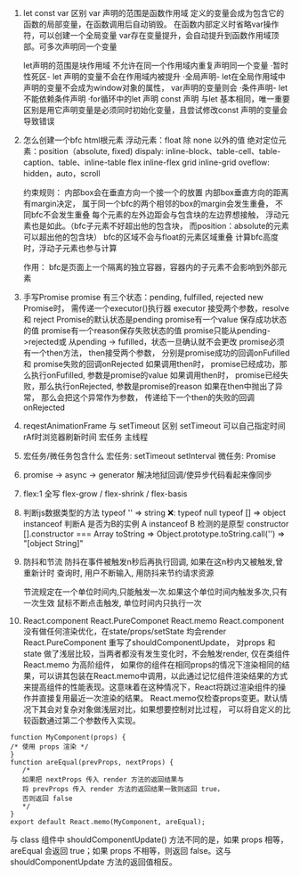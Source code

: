 1. let const var 区别
   var 声明的范围是函数作用域
   定义的变量会成为包含它的函数的局部变量，在函数调用后自动销毁。
   在函数内部定义时省略var操作符，可以创建一个全局变量
   var存在变量提升，会自动提升到函数作用域顶部。可多次声明同一个变量

   let声明的范围是块作用域
   不允许在同一个作用域内重复声明同一个变量
    ·暂时性死区- let 声明的变量不会在作用域内被提升
    ·全局声明- let在全局作用域中声明的变量不会成为window对象的属性， var声明的变量则会
    ·条件声明-  let 不能依赖条件声明
    ·for循环中的let 声明
   const 声明
    与let 基本相同，唯一重要区别是用它声明变量是必须同时初始化变量，且尝试修改const 声明的变量会导致错误

2. 怎么创建一个bfc
   html根元素
   浮动元素：float 除 none 以外的值
   绝对定位元素：position（absolute, fixed)
   dispaly: inline-block、table-cell、table-caption、table、inline-table flex inline-flex grid inline-grid
   oveflow: hidden，auto，scroll

   约束规则：
   内部box会在垂直方向一个接一个的放置
   内部box垂直方向的距离有margin决定， 属于同一个bfc的两个相邻的box的margin会发生重叠， 不同bfc不会发生重叠
   每个元素的左外边距会与包含块的左边界想接触， 浮动元素也是如此。（bfc子元素不好超出他的包含块， 而position：absolute的元素可以超出他的包含块）
   bfc的区域不会与float的元素区域重叠
   计算bfc高度时，浮动子元素也参与计算

   作用： 
   bfc是页面上一个隔离的独立容器，容器内的子元素不会影响到外部元素

3. 手写Promise
   promise 有三个状态：pending, fulfilled, rejected
   new Promise时， 需传递一个executor()执行器
   executor 接受两个参数，resolve 和 reject
   Promise的默认状态是pending
   promise有一个value 保存成功状态的值
   promise有一个reason保存失败状态的值
   promise只能从pending->rejected或 从pending -> fufilled，状态一旦确认就不会更改
   promise必须有一个then方法， then接受两个参数， 分别是promise成功的回调onFufilled 和 promise失败的回调onRejected
   如果调用then时， promise已经成功，那么执行onFufilled, 参数是promise的value
   如果调用then时， promise已经失败，那么执行onRejected, 参数是promise的reason
   如果在then中抛出了异常， 那么会把这个异常作为参数， 传递给下一个then的失败的回调onRejected

4. reqestAnimationFrame 与 setTimeout 区别
   setTimeout 可以自己指定时间 rAf时浏览器刷新时间
              宏任务              主线程
5. 宏任务/微任务包含什么
   宏任务: setTimeout setInterval
   微任务: Promise
6. promise -> async -> generator
   解决地狱回调/使异步代码看起来像同步

7. flex:1 全写
   flex-grow / flex-shrink / flex-basis

8. 判断js数据类型的方法
   typeof '' => string ❌: typeof null typeof [] => object
   instanceof 判断A 是否为B的实例 A instanceof B 检测的是原型
   constructor [].constructor === Array
   toString => Object.prototype.toString.call('') => "[object String]"

9. 防抖和节流
   防抖在事件被触发n秒后再执行回调, 如果在这n秒内又被触发,曾重新计时
   查询时, 用户不断输入, 用防抖来节约请求资源

   
   节流规定在一个单位时间内,只能触发一次.如果这个单位时间内触发多次,只有一次生效
   鼠标不断点击触发, 单位时间内只执行一次

10. React.component React.PureComponet React.memo 
   React.component 没有做任何渲染优化，在state/props/setState 均会render
   React.PureComponent 重写了shouldComponentUpdate， 对props 和state 做了浅层比较，当两者都没有发生变化时，不会触发render, 仅在类组件
   React.memo 为高阶组件， 如果你的组件在相同props的情况下渲染相同的结果，可以讲其包装在React.memo中调用，以此通过记忆组件渲染结果的方式来提高组件的性能表现。这意味着在这种情况下，React将跳过渲染组件的操作并直接复用最近一次渲染的结果。 React.memo仅检查props变更。默认情况下其会对复杂对象做浅层对比，如果想要控制对比过程， 可以将自定义的比较函数通过第二个参数传入实现。
   ```
   function MyComponent(props) {
   /* 使用 props 渲染 */
   }
   function areEqual(prevProps, nextProps) {
      /*
      如果把 nextProps 传入 render 方法的返回结果与
      将 prevProps 传入 render 方法的返回结果一致则返回 true，
      否则返回 false
      */
   }
   export default React.memo(MyComponent, areEqual);
   ```
   与 class 组件中 shouldComponentUpdate() 方法不同的是，如果 props 相等，areEqual 会返回 true；如果 props 不相等，则返回 false。这与 shouldComponentUpdate 方法的返回值相反。





   
